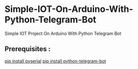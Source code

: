 # Simple-IOT-On-Arduino-With-Python-Telegram-Bot
Simple IOT Project On Arduino With Python Telegram Bot

## Prerequisites :
[pip install pyserial](https://pypi.org/project/pyserial/)
[pip install python-telegram-bot](https://pypi.org/project/python-telegram-bot/)

